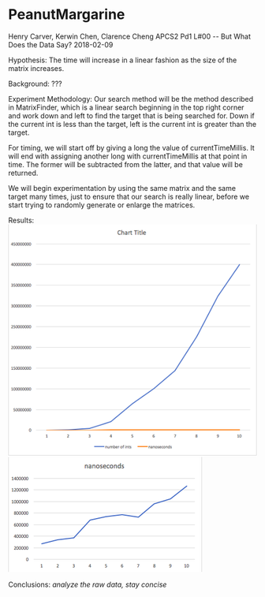 # PeanutMargarine
Henry Carver, Kerwin Chen, Clarence Cheng
APCS2 Pd1
L#00 -- But What Does the Data Say?
2018-02-09

Hypothesis: The time will increase in a linear fashion as the size of the matrix increases.

Background:
???

Experiment Methodology:
Our search method will be the method described in MatrixFinder, which is a linear search beginning in the top right corner and work down and left to find the target that is being searched for. Down if the current int is less than the target, left is the current int is greater than the target.

For timing, we will start off by giving a long the value of currentTimeMillis. It will end with assigning another long with currentTimeMillis at that point in time. The former will be subtracted from the latter, and that value will be returned.

We will begin experimentation by using the same matrix and the same target many times, just to ensure that our search is really linear, before we start trying to randomly generate or enlarge the matrices.

Results:
![Graph 1](https://github.com/kerwinchen31/PeanutMargarine/blob/master/Screenshot%202018-02-09%2001.41.37.png)
![Graph 2](https://github.com/kerwinchen31/PeanutMargarine/blob/master/Screenshot%202018-02-09%2001.41.47.png)

Conclusions:
*analyze the raw data, stay concise*
